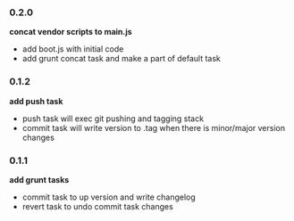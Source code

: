 ### 0.2.0
  **concat vendor scripts to main.js**
  - add boot.js with initial code
  - add grunt concat task and make a part of default task

### 0.1.2
  **add push task**
  - push task will exec git pushing and tagging stack
  - commit task will write version to .tag when there is minor/major version changes

### 0.1.1
  **add grunt tasks**
  - commit task to up version and write changelog
  - revert task to undo commit task changes

